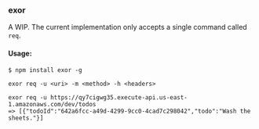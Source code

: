 ### exor

A WIP. The current implementation only accepts a single command called `req`.

#### Usage:

```
$ npm install exor -g

exor req -u <uri> -m <method> -h <headers>

exor req -u https://qy7cigwg35.execute-api.us-east-1.amazonaws.com/dev/todos
=> [{"todoId":"642a6fcc-a49d-4299-9cc0-4cad7c298042","todo":"Wash the sheets."}]
```